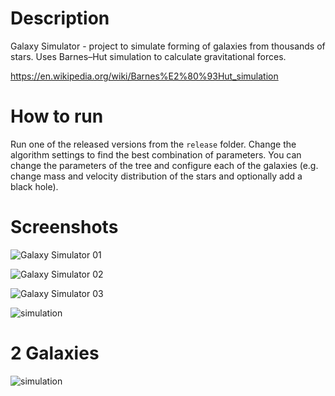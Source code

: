 # Description

Galaxy Simulator - project to simulate forming of galaxies from thousands of stars. Uses Barnes–Hut simulation to calculate gravitational forces.

https://en.wikipedia.org/wiki/Barnes%E2%80%93Hut_simulation

# How to run

Run one of the released versions from the `release` folder.
Change the algorithm settings to find the best combination of parameters. You can change the parameters of the tree and configure each of the galaxies (e.g. change mass and velocity distribution of the stars and optionally add a black hole).

# Screenshots

![Galaxy Simulator 01](https://github.com/cont-kolomeets/galaxy-simulator/assets/5318527/23230ce0-0a08-459b-bd12-7750d802b29d)

![Galaxy Simulator 02](https://github.com/cont-kolomeets/galaxy-simulator/assets/5318527/b3436751-e8f5-4fa7-aca1-e66052e9a3f3)

![Galaxy Simulator 03](https://github.com/cont-kolomeets/galaxy-simulator/assets/5318527/3be429a8-cc0a-4ca5-8db0-a6a7f8d2ec05)

![simulation](https://github.com/cont-kolomeets/galaxy-simulator/assets/5318527/8216e4cb-5775-45d5-aa63-32196d30b05e)

# 2 Galaxies

![simulation](https://github.com/cont-kolomeets/galaxy-simulator/assets/5318527/65bd5e5c-d4a5-4a7d-878f-614312f09ad9)

